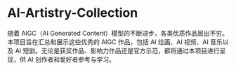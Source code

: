 # AI-Artistry-Collection
随着 AIGC（AI Generated Content）模型的不断进步，各类优质作品层出不穷。本项目旨在汇总和展示这些优秀的 AIGC 作品，包括 AI 绘画、AI 视频、AI 音乐以及 AI 短剧。无论是获奖作品、影响力作品还是官方示范，都将通过本项目进行呈现，供 AI 创作者和爱好者参考与学习。
